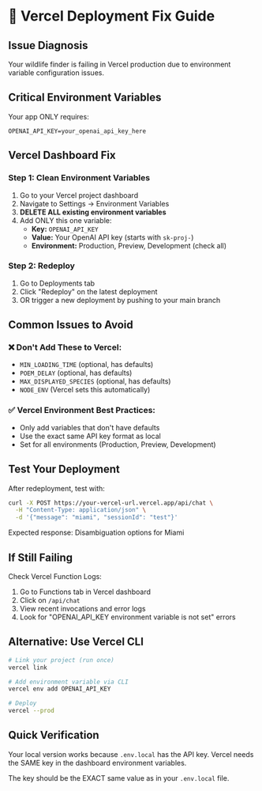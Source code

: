 # 🔧 Vercel Deployment Fix Guide

## Issue Diagnosis
Your wildlife finder is failing in Vercel production due to environment variable configuration issues.

## Critical Environment Variables
Your app ONLY requires:
```
OPENAI_API_KEY=your_openai_api_key_here
```

## Vercel Dashboard Fix

### Step 1: Clean Environment Variables
1. Go to your Vercel project dashboard
2. Navigate to Settings → Environment Variables
3. **DELETE ALL existing environment variables**
4. Add ONLY this one variable:
   - **Key:** `OPENAI_API_KEY`
   - **Value:** Your OpenAI API key (starts with `sk-proj-`)
   - **Environment:** Production, Preview, Development (check all)

### Step 2: Redeploy
1. Go to Deployments tab
2. Click "Redeploy" on the latest deployment
3. OR trigger a new deployment by pushing to your main branch

## Common Issues to Avoid

### ❌ Don't Add These to Vercel:
- `MIN_LOADING_TIME` (optional, has defaults)
- `POEM_DELAY` (optional, has defaults)
- `MAX_DISPLAYED_SPECIES` (optional, has defaults)
- `NODE_ENV` (Vercel sets this automatically)

### ✅ Vercel Environment Best Practices:
- Only add variables that don't have defaults
- Use the exact same API key format as local
- Set for all environments (Production, Preview, Development)

## Test Your Deployment

After redeployment, test with:
```bash
curl -X POST https://your-vercel-url.vercel.app/api/chat \
  -H "Content-Type: application/json" \
  -d '{"message": "miami", "sessionId": "test"}'
```

Expected response: Disambiguation options for Miami

## If Still Failing

Check Vercel Function Logs:
1. Go to Functions tab in Vercel dashboard
2. Click on `/api/chat`
3. View recent invocations and error logs
4. Look for "OPENAI_API_KEY environment variable is not set" errors

## Alternative: Use Vercel CLI

```bash
# Link your project (run once)
vercel link

# Add environment variable via CLI
vercel env add OPENAI_API_KEY

# Deploy
vercel --prod
```

## Quick Verification

Your local version works because `.env.local` has the API key.
Vercel needs the SAME key in the dashboard environment variables.

The key should be the EXACT same value as in your `.env.local` file.